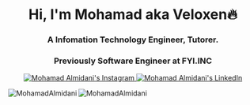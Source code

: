 <h1 align="center">Hi, I'm Mohamad aka Veloxen🔥</h1>
<h3 align="center">A Infomation Technology Engineer, Tutorer.</h3>
<h3 align="center">Previously Software Engineer at FYI.INC </h3>

<p align="center">
  <a href="http://instagram.com/m.m.midani/">
    <img src="https://img.shields.io/badge/follow-%40mmalmidani%20177+-1DA1F2?label=Instagram&logo=instagram&style=for-the-badge&color=blue" alt="Mohamad Almidani's Instagram"/>
  </a>
  <a href="https://www.linkedin.com/in/mmalmidani/">
    <img src="https://img.shields.io/badge/follow-%40mmalmidani%20800+-1DA1F2?label=LinkedIn&logo=linkedin&style=for-the-badge&color=blue" alt="Mohamad Almidani's LinkedIn"/>
  </a>
</p>

<p><img align="left" src="https://github-readme-stats.vercel.app/api/top-langs?username=MouazMidani&show_icons=true&locale=en&layout=compact&theme=great-gatsby" alt="MohamadAlmidani" /></p>

<p><img align="center" src="https://github-readme-streak-stats.herokuapp.com/?user=MouazMidani&&theme=great-gatsby" alt="MohamadAlmidani" /></p>

<!---
MouazMidani/MouazMidani is a ✨ special ✨ repository because its `README.md` (this file) appears on your GitHub profile.
You can click the Preview link to take a look at your changes.
--->
